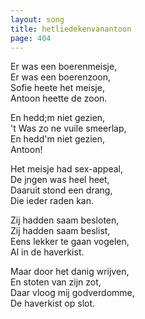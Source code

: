 ```yaml
---
layout: song
title: hetliedekenvanantoon
page: 404
---
```


Er was een boerenmeisje,  
Er was een boerenzoon,  
Sofie heete het meisje,  
Antoon heette de zoon.  

En hedd;m niet gezien,  
't Was zo ne vuile smeerlap,  
En hedd'm niet gezien,  
Antoon!  

Het meisje had sex-appeal,  
De jngen was heel heet,  
Daaruit stond een drang,  
Die ieder raden kan.  

Zij hadden saam besloten,  
Zij hadden saam beslist,  
Eens lekker te gaan vogelen,  
Al in de haverkist.  

Maar door het danig wrijven,  
En stoten van zijn zot,  
Daar vloog mij godverdomme,  
De haverkist op slot.  
